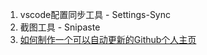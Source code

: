 1. vscode配置同步工具 - Settings-Sync
2. 截图工具 - Snipaste
3. [如何制作一个可以自动更新的Github个人主页](https://segmentfault.com/a/1190000023555821)
